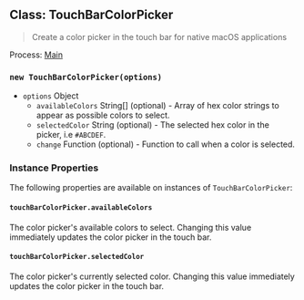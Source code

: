 ## Class: TouchBarColorPicker

> Create a color picker in the touch bar for native macOS applications

Process: [Main](../tutorial/quick-start.md#main-process)

### `new TouchBarColorPicker(options)`

* `options` Object
  * `availableColors` String[] (optional) - Array of hex color strings to
    appear as possible colors to select.
  * `selectedColor` String (optional) - The selected hex color in the picker,
    i.e `#ABCDEF`.
  * `change` Function (optional) - Function to call when a color is selected.

### Instance Properties

The following properties are available on instances of `TouchBarColorPicker`:

#### `touchBarColorPicker.availableColors`

The color picker's available colors to select. Changing this value immediately
updates the color picker in the touch bar.

#### `touchBarColorPicker.selectedColor`

The color picker's currently selected color. Changing this value immediately
updates the color picker in the touch bar.
